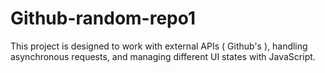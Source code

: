 # Github-random-repo1
This project is designed to work with external APIs ( Github's ), handling asynchronous requests, and managing different UI states with JavaScript.
